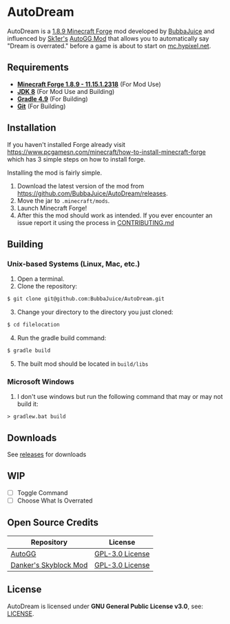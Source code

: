 # AutoDream 
AutoDream is a [1.8.9 Minecraft Forge](http://files.minecraftforge.net/maven/net/minecraftforge/forge/index_1.8.9.html) mod developed by [BubbaJuice](https://bubbajuice.github.io) and influenced by [Sk1er's](https://github.com/Sk1erLLC) [AutoGG Mod](https://github.com/Sk1erLLC/AutoGG) that allows you to automatically say "Dream is overrated." before a game is about to start on [mc.hypixel.net](https://hypixel.net). 
## Requirements 
- [**Minecraft Forge 1.8.9 - 11.15.1.2318**](http://files.minecraftforge.net/maven/net/minecraftforge/forge/index_1.8.9.html) (For Mod Use)
- [**JDK 8**](https://adoptopenjdk.net) (For Mod Use and Building)
- [**Gradle 4.9**](https://docs.gradle.org/4.9/userguide/installation.html) (For Building)
- [**Git**](https://git-scm.com/book/en/v2/Getting-Started-Installing-Git) (For Building)
## Installation
If you haven't installed Forge already visit https://www.pcgamesn.com/minecraft/how-to-install-minecraft-forge which has 3 simple steps on how to install forge.

Installing the mod is fairly simple.
1. Download the latest version of the mod from https://github.com/BubbaJuice/AutoDream/releases.
2. Move the jar to `.minecraft/mods`.
3. Launch Minecraft Forge!
4. After this the mod should work as intended. If you ever encounter an issue report it using the process in [CONTRIBUTING.md](CONTRIBUTING.md)
## Building
### Unix-based Systems (Linux, Mac, etc.)
1. Open a terminal.
2. Clone the repository:
```bash
$ git clone git@github.com:BubbaJuice/AutoDream.git
```
3. Change your directory to the directory you just cloned:
```bash
$ cd filelocation
```
4. Run the gradle build command:
```bash
$ gradle build
```
5. The built mod should be located in `build/libs`
### Microsoft Windows
1. I don't use windows but run the following command that may or may not build it:
```batch
> gradlew.bat build
``` 
## Downloads 
See [releases](https://github.com/BubbaJuice/AutoDream/releases) for downloads 
## WIP
- [ ] Toggle Command
- [ ] Choose What Is Overrated
## Open Source Credits
Repository | License
------------ | -------------
[AutoGG](https://github.com/Sk1erLLC/AutoGG) | [GPL-3.0 License](https://github.com/Sk1erLLC/AutoGG/blob/master/LICENSE)
[Danker's Skyblock Mod](https://github.com/bowser0000/SkyblockMod) | [GPL-3.0 License](https://github.com/bowser0000/SkyblockMod/blob/master/LICENSE)
## License 
AutoDream is licensed under **GNU General Public License v3.0**, see: [LICENSE](LICENSE).
